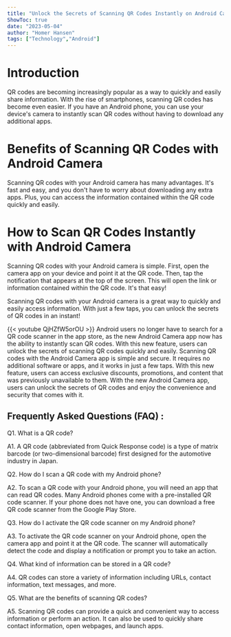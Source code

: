 ```yaml
---
title: "Unlock the Secrets of Scanning QR Codes Instantly on Android Camera!"
ShowToc: true 
date: "2023-05-04"
author: "Homer Hansen" 
tags: ["Technology","Android"]
---
```

# Introduction

QR codes are becoming increasingly popular as a way to quickly and easily share information. With the rise of smartphones, scanning QR codes has become even easier. If you have an Android phone, you can use your device's camera to instantly scan QR codes without having to download any additional apps.

# Benefits of Scanning QR Codes with Android Camera

Scanning QR codes with your Android camera has many advantages. It's fast and easy, and you don't have to worry about downloading any extra apps. Plus, you can access the information contained within the QR code quickly and easily.

# How to Scan QR Codes Instantly with Android Camera

Scanning QR codes with your Android camera is simple. First, open the camera app on your device and point it at the QR code. Then, tap the notification that appears at the top of the screen. This will open the link or information contained within the QR code. It's that easy!

Scanning QR codes with your Android camera is a great way to quickly and easily access information. With just a few taps, you can unlock the secrets of QR codes in an instant!

{{< youtube QjHZfW5orOU >}} 
Android users no longer have to search for a QR code scanner in the app store, as the new Android Camera app now has the ability to instantly scan QR codes. With this new feature, users can unlock the secrets of scanning QR codes quickly and easily. Scanning QR codes with the Android Camera app is simple and secure. It requires no additional software or apps, and it works in just a few taps. With this new feature, users can access exclusive discounts, promotions, and content that was previously unavailable to them. With the new Android Camera app, users can unlock the secrets of QR codes and enjoy the convenience and security that comes with it.

## Frequently Asked Questions (FAQ) :
Q1. What is a QR code?

A1. A QR code (abbreviated from Quick Response code) is a type of matrix barcode (or two-dimensional barcode) first designed for the automotive industry in Japan.

Q2. How do I scan a QR code with my Android phone?

A2. To scan a QR code with your Android phone, you will need an app that can read QR codes. Many Android phones come with a pre-installed QR code scanner. If your phone does not have one, you can download a free QR code scanner from the Google Play Store.

Q3. How do I activate the QR code scanner on my Android phone?

A3. To activate the QR code scanner on your Android phone, open the camera app and point it at the QR code. The scanner will automatically detect the code and display a notification or prompt you to take an action.

Q4. What kind of information can be stored in a QR code?

A4. QR codes can store a variety of information including URLs, contact information, text messages, and more.

Q5. What are the benefits of scanning QR codes?

A5. Scanning QR codes can provide a quick and convenient way to access information or perform an action. It can also be used to quickly share contact information, open webpages, and launch apps.



